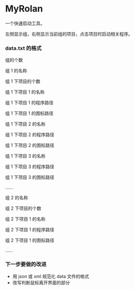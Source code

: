 # MyRolan
一个快速启动工具。

左侧显示组，右侧显示当前组的项目，点击项目时启动相关程序。

### data.txt 的格式

组的个数

组 1 的名称

组 1 下项目的个数

组 1 下项目 1 的名称

组 1 下项目 1 的程序路径

组 1 下项目 1 的图标路径

组 1 下项目 2 的名称

组 1 下项目 2 的程序路径

组 1 下项目 2 的图标路径

组 1 下项目 3 的名称

组 1 下项目 3 的程序路径

组 1 下项目 3 的图标路径

……

组 2 的名称

组 2 下项目的个数

组 2 下项目 1 的名称

组 2 下项目 1 的程序路径

组 2 下项目 1 的图标路径

……



### 下一步要做的改进

- 用 json 或 xml 规范化 data 文件的格式
- 改写判断鼠标离开界面的部分